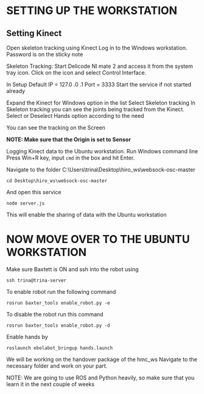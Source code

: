 # SETTING UP THE WORKSTATION
## Setting Kinect

Open skeleton tracking using Kinect
Log in to the Windows workstation.
Password is on the sticky note

Skeleton Tracking:
Start Delicode NI mate 2 and access it from the system tray icon.
Click on the icon and select Control Interface. 

In Setup
Default IP = 127.0  .0  .1
Port = 3333
Start the service if not started already

Expand the Kinect for Windows option in the list
Select Skeleton tracking
In Skeleton tracking you can see the joints being tracked from the Kinect.
Select or Deselect Hands option according to the need

You can see the tracking on the Screen

**NOTE: Make sure that the Origin is set to Sensor**

Logging Kinect data to the Ubuntu workstation.
Run Windows command line
Press Win+R key, input ```cmd``` in the box and hit Enter.

Navigate to the folder
C:\Users\trina\Desktop\hiro_ws\websock-osc-master
```
cd Desktop\hiro_ws\websock-osc-master
```

And open this service
```
node server.js
```

This will enable the sharing of data with the Ubuntu workstation


# NOW MOVE OVER TO THE UBUNTU WORKSTATION

Make sure Baxtett is ON and ssh into the robot using
```
ssh trina@trina-server
```

To enable robot run the following command
```
rosrun baxter_tools enable_robot.py -e
```

To disable the robot run this command
```
rosrun baxter_tools enable_robot.py -d
```

Enable hands by
```
roslaunch ebolabot_bringup hands.launch
```


We will be working on the handover package of the hmc_ws
Navigate to the necessary folder and work on your part.


NOTE:
We are going to use ROS and Python heavily, so make sure that you learn it in the next couple of weeks
